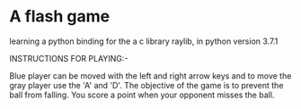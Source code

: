 # A flash game
 learning a python binding for the a c library raylib, in python version 3.7.1

INSTRUCTIONS FOR PLAYING:-

Blue player can be moved with the left and right arrow keys and to move the gray player use the 'A' and 'D'.
The objective of the game is to prevent the ball from falling. You score a point when your opponent misses the ball.
